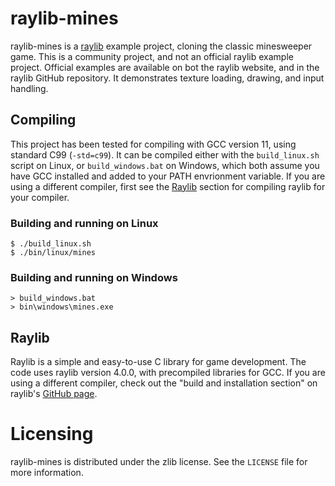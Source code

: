 # raylib-mines
raylib-mines is a [raylib](https://www.raylib.com/) example project, cloning the classic minesweeper game. This is a community project, and not an official raylib example project. Official examples are available on bot the raylib website, and in the raylib GitHub repository. It demonstrates texture loading, drawing, and input handling.

## Compiling
This project has been tested for compiling with GCC version 11, using standard C99 (`-std=c99`). It can be compiled either with the `build_linux.sh` script on Linux, or `build_windows.bat` on Windows, which both assume you have GCC installed and added to your PATH envrionment variable. If you are using a different compiler, first see the [Raylib](#Raylib) section for compiling raylib for your compiler.

### Building and running on Linux
```
$ ./build_linux.sh
$ ./bin/linux/mines
```

### Building and running on Windows
```
> build_windows.bat
> bin\windows\mines.exe
```

## Raylib
Raylib is a simple and easy-to-use C library for game development. The code uses raylib version 4.0.0, with precompiled libraries for GCC. If you are using a different compiler, check out the "build and installation section" on raylib's [GitHub page](https://github.com/raysan5/raylib).

# Licensing
raylib-mines is distributed under the zlib license. See the `LICENSE` file for more information.